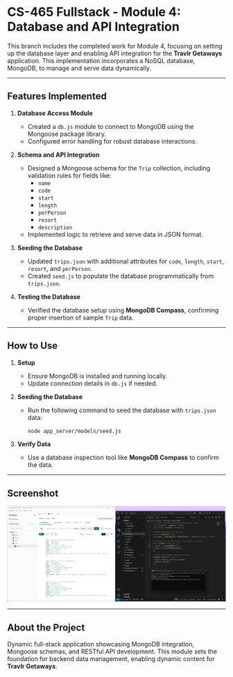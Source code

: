 # CS-465 Fullstack - Module 4: Database and API Integration

This branch includes the completed work for Module 4, focusing on setting up the database layer and enabling API integration for the **Travlr Getaways** application. This implementation incorporates a NoSQL database, MongoDB, to manage and serve data dynamically.

---

## Features Implemented

1. **Database Access Module**  
   - Created a `db.js` module to connect to MongoDB using the Mongoose package library. 
   - Configured error handling for robust database interactions.

2. **Schema and API Integration**  
   - Designed a Mongoose schema for the `Trip` collection, including validation rules for fields like:
     - `name`
     - `code`
     - `start`
     - `length`
     - `perPerson`
     - `resort`
     - `description`
   - Implemented logic to retrieve and serve data in JSON format.

3. **Seeding the Database**  
   - Updated `trips.json` with additional attributes for `code`, `length`, `start`, `resort`, and `perPerson`.
   - Created `seed.js` to populate the database programmatically from `trips.json`.

4. **Testing the Database**  
   - Verified the database setup using **MongoDB Compass**, confirming proper insertion of sample `Trip` data.

---

## How to Use

1. **Setup**
   - Ensure MongoDB is installed and running locally.
   - Update connection details in `db.js` if needed.

2. **Seeding the Database**
   - Run the following command to seed the database with `trips.json` data:
     ```bash
     node app_server/models/seed.js
     ```

3. **Verify Data**
   - Use a database inspection tool like **MongoDB Compass** to confirm the data.

---

## Screenshot
![MongoDB Compass Screenshot](Screenshot%202024-11-24%20102506.png)

---

## About the Project

Dynamic full-stack application showcasing MongoDB integration, Mongoose schemas, and RESTful API development. This module sets the foundation for backend data management, enabling dynamic content for **Travlr Getaways**.
